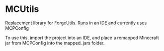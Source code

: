 # MCUtils
Replacement library for ForgeUtils. Runs in an IDE and currently uses MCPConfig

To use this, import the project into an IDE, and place a remapped Minecraft jar from MCPConfig into the mapped_jars folder.